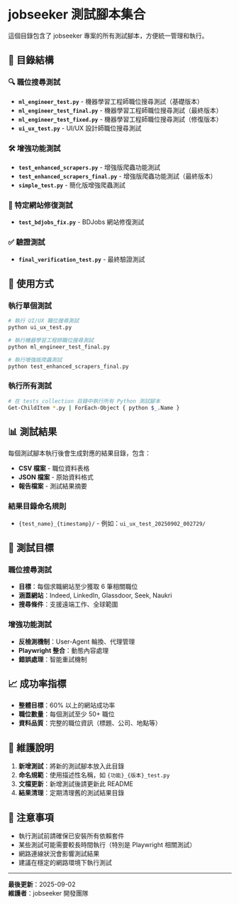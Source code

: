 ﻿# jobseeker 測試腳本集合

這個目錄包含了 jobseeker 專案的所有測試腳本，方便統一管理和執行。

## 📁 目錄結構

### 🔍 職位搜尋測試
- **`ml_engineer_test.py`** - 機器學習工程師職位搜尋測試（基礎版本）
- **`ml_engineer_test_final.py`** - 機器學習工程師職位搜尋測試（最終版本）
- **`ml_engineer_test_fixed.py`** - 機器學習工程師職位搜尋測試（修復版本）
- **`ui_ux_test.py`** - UI/UX 設計師職位搜尋測試

### 🛠️ 增強功能測試
- **`test_enhanced_scrapers.py`** - 增強版爬蟲功能測試
- **`test_enhanced_scrapers_final.py`** - 增強版爬蟲功能測試（最終版本）
- **`simple_test.py`** - 簡化版增強爬蟲測試

### 🔧 特定網站修復測試
- **`test_bdjobs_fix.py`** - BDJobs 網站修復測試

### ✅ 驗證測試
- **`final_verification_test.py`** - 最終驗證測試

## 🚀 使用方式

### 執行單個測試
```bash
# 執行 UI/UX 職位搜尋測試
python ui_ux_test.py

# 執行機器學習工程師職位搜尋測試
python ml_engineer_test_final.py

# 執行增強版爬蟲測試
python test_enhanced_scrapers_final.py
```

### 執行所有測試
```bash
# 在 tests_collection 目錄中執行所有 Python 測試腳本
Get-ChildItem *.py | ForEach-Object { python $_.Name }
```

## 📊 測試結果

每個測試腳本執行後會生成對應的結果目錄，包含：
- **CSV 檔案** - 職位資料表格
- **JSON 檔案** - 原始資料格式
- **報告檔案** - 測試結果摘要

### 結果目錄命名規則
- `{test_name}_{timestamp}/` - 例如：`ui_ux_test_20250902_002729/`

## 🎯 測試目標

### 職位搜尋測試
- **目標**：每個求職網站至少獲取 6 筆相關職位
- **涵蓋網站**：Indeed, LinkedIn, Glassdoor, Seek, Naukri
- **搜尋條件**：支援遠端工作、全球範圍

### 增強功能測試
- **反檢測機制**：User-Agent 輪換、代理管理
- **Playwright 整合**：動態內容處理
- **錯誤處理**：智能重試機制

## 📈 成功率指標

- **整體目標**：60% 以上的網站成功率
- **職位數量**：每個測試至少 50+ 職位
- **資料品質**：完整的職位資訊（標題、公司、地點等）

## 🔄 維護說明

1. **新增測試**：將新的測試腳本放入此目錄
2. **命名規範**：使用描述性名稱，如 `{功能}_{版本}_test.py`
3. **文檔更新**：新增測試後請更新此 README
4. **結果清理**：定期清理舊的測試結果目錄

## 📝 注意事項

- 執行測試前請確保已安裝所有依賴套件
- 某些測試可能需要較長時間執行（特別是 Playwright 相關測試）
- 網路連線狀況會影響測試結果
- 建議在穩定的網路環境下執行測試

---

**最後更新**：2025-09-02  
**維護者**：jobseeker 開發團隊
